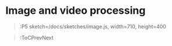 # Image and video processing

> :P5 sketch=/docs/sketches/image.js, width=710, height=400

> :ToCPrevNext